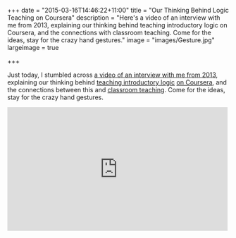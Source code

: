 +++
date = "2015-03-16T14:46:22+11:00"
title = "Our Thinking Behind Logic Teaching on Coursera"
description = "Here's a video of an interview with me from 2013, explaining our thinking behind teaching introductory logic on Coursera, and the connections with classroom teaching. Come for the ideas, stay for the crazy hand gestures." 
image = "images/Gesture.jpg"
largeimage = true

+++

Just today, I stumbled across [a video of an interview with me from 2013](https://vimeo.com/102098742), explaining our thinking behind [teaching introductory logic](http://consequently.org/class/2015/logic1_coursera/) [on Coursera](http://consequently.org/class/2015/logic2_coursera/), and the connections between this and [classroom teaching](http://consequently.org/class/2015/UNIB10002). Come for the ideas, stay for the crazy hand gestures.

<div class="video-wrapper">
<iframe src="https://player.vimeo.com/video/102098742" width="500" height="281" frameborder="0" webkitallowfullscreen mozallowfullscreen allowfullscreen></iframe> 
</div>